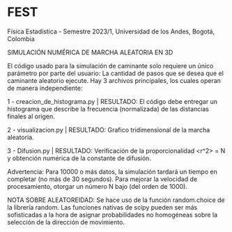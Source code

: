 # FEST
Física Estadística - Semestre 2023/1, Universidad de los Andes, Bogotá, Colombia

SIMULACIÓN NUMÉRICA DE MARCHA ALEATORIA EN 3D

El código usado para la simulación de caminante solo requiere un único parámetro por parte del usuario: La cantidad de pasos que se desea que el caminante aleatorio ejecute. Hay 3 archivos principales, los cuales operan de manera independiente:

1 - creacion_de_histograma.py | RESULTADO: El código debe entregar un histograma que describe la frecuencia (normalizada) de las distancias finales al origen. 

2 - visualizacion.py | RESULTADO: Grafico tridimensional de la marcha aleatoria.

3 - Difusion.py | RESULTADO: Verificación de la proporcionalidad <r^2> = N y obtención numérica de la constante de difusión.

Advertencia: Para 10000 o más datos, la simulación tardará un tiempo en completar (no más de 30 segundos). Para mejorar la velocidad de procesamiento, otorgar un número N bajo (del orden de 1000). 

NOTA SOBRE ALEATOREIDAD: Se hace uso de la función random.choice de la librería random. Las funciones nativas de scipy pueden ser más sofisticadas a la hora de asignar probabilidades no homogéneas sobre la selección de la dirección de movimiento. 



